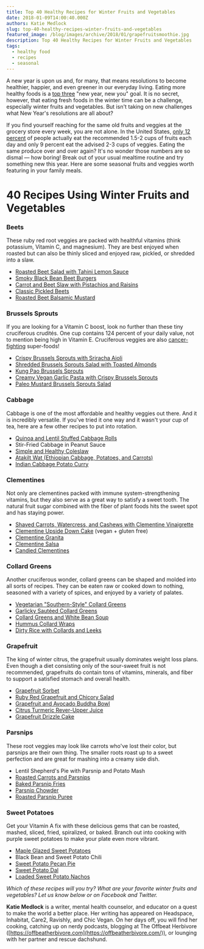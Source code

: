 ```yaml
---
title: Top 40 Healthy Recipes for Winter Fruits and Vegetables
date: 2018-01-09T14:00:40.000Z
authors: Katie Medlock
slug: top-40-healthy-recipes-winter-fruits-and-vegetables
featured_image: /blog/images/archive/2018/01/grapefruitsmoothie.jpg
description: Top 40 Healthy Recipes for Winter Fruits and Vegetables
tags:
  - healthy food
  - recipes
  - seasonal
---
```

A new year is upon us and, for many, that means resolutions to become healthier, happier, and even greener in our everyday living. Eating more healthy foods is a [top three](http://www.telegraph.co.uk/health-fitness/body/common-new-years-resolutions-stick/) "new year, new you" goal. It is no secret, however, that eating fresh foods in the winter time can be a challenge, especially winter fruits and vegetables. But isn't taking on new challenges what New Year's resolutions are all about?

If you find yourself reaching for the same old fruits and veggies at the grocery store every week, you are not alone. In the United States, [only 12 percent](https://www.today.com/series/one-small-thing/americans-don-t-eat-enough-fruits-vegetables-cdc-finds-t118925) of people actually eat the recommended 1.5-2 cups of fruits each day and only 9 percent eat the advised 2-3 cups of veggies. Eating the same produce over and over again? It's no wonder those numbers are so dismal — how boring! Break out of your usual mealtime routine and try something new this year. Here are some seasonal fruits and veggies worth featuring in your family meals.

# 40 Recipes Using Winter Fruits and Vegetables

### Beets

These ruby red root veggies are packed with healthful vitamins (think potassium, Vitamin C, and magnesium). They are best enjoyed when roasted but can also be thinly sliced and enjoyed raw, pickled, or shredded into a slaw.

* [Roasted Beet Salad with Tahini Lemon Sauce](https://heatherchristo.com/2017/03/21/roasted-beet-salad-with-tahini-lemon-sauce-vegan/)
* [Smoky Black Bean Beet Burgers](https://minimalistbaker.com/smoky-black-bean-beet-burgers/)
* [Carrot and Beet Slaw with Pistachios and Raisins](https://www.bonappetit.com/recipe/carrot-and-beet-slaw-with-pistachios-and-raisins)
* [Classic Pickled Beets](https://www.tasteofhome.com/recipes/pickled-beets)
* [Roasted Beet Balsamic Mustard](https://adventuresincooking.com/roasted-beet-balsamic-mustard-honey/)

### Brussels Sprouts

If you are looking for a Vitamin C boost, look no further than these tiny cruciferous crudités. One cup contains 124 percent of your daily value, not to mention being high in Vitamin E. Cruciferous veggies are also [cancer-fighting](https://www.webmd.com/food-recipes/features/super-veggies-cruciferous-vegetables#1) super-foods!

* [Crispy Brussels Sprouts with Sriracha Aioli](https://minimalistbaker.com/crispy-garlic-brussels-sprouts-with-sriracha-aioli/)
* [Shredded Brussels Sprouts Salad with Toasted Almonds](https://www.delishknowledge.com/shredded-brussels-sprouts-salad-with-toasted-almonds/)
* [Kung Pao Brussels Sprouts](https://cookieandkate.com/2015/kung-pao-brussels-sprouts-recipe/)
* [Creamy Vegan Garlic Pasta with Crispy Brussels Sprouts](https://www.thissavoryvegan.com/creamy-vegan-garlic-pasta-with-crispy-brussels-sprouts/)
* [Paleo Mustard Brussels Sprouts Salad](https://www.cottercrunch.com/creamy-mustard-brussels-sprouts-salad-vegan/)

### Cabbage

Cabbage is one of the most affordable and healthy veggies out there. And it is incredibly versatile. If you've tried it one way and it wasn't your cup of tea, here are a few other recipes to put into rotation.

* [Quinoa and Lentil Stuffed Cabbage Rolls](https://www.connoisseurusveg.com/quinoa-lentil-stuffed-vegan-cabbage-rolls/)
* Stir-Fried Cabbage in Peanut Sauce
* [Simple and Healthy Coleslaw](https://cookieandkate.com/2016/simple-healthy-coleslaw-recipe/)
* [Atakilt Wat (Ethiopian Cabbage, Potatoes, and Carrots)](https://www.veganricha.com/2014/07/atakilt-wat-ethiopian-cabbage-potato.html)
* [Indian Cabbage Potato Curry](http://www.thewholesomefork.com/2017/08/18/indian-cabbage-potato-curry-vegan/)

### Clementines

Not only are clementines packed with immune system-strengthening vitamins, but they also serve as a great way to satisfy a sweet tooth. The natural fruit sugar combined with the fiber of plant foods hits the sweet spot and has staying power.

* [Shaved Carrots, Watercress, and Cashews with Clementine Vinaigrette](https://www.marthastewart.com/1050223/shaved-carrots-watercress-and-cashews-orange-vinaigrette)
* [Clementine Upside Down Cake](http://dabblingchef.com/2016/03/11/oh-my-darling-this-clementine-upside-down-cake-is-vegan-gluten-free/) (vegan + gluten free)
* [Clementine Granita](https://www.marthastewart.com/865387/clementine-granita)
* [Clementine Salsa](https://www.vegetariantimes.com/recipes/clementine-salsa)
* [Candied Clementines](https://cooking.nytimes.com/recipes/1016260-candied-clementines)

### Collard Greens

Another cruciferous wonder, collard greens can be shaped and molded into all sorts of recipes. They can be eaten raw or cooked down to nothing, seasoned with a variety of spices, and enjoyed by a variety of palates.

* [Vegetarian "Southern-Style" Collard Greens](http://www.foodnetwork.com/recipes/vegetarian-southern-style-collard-greens-recipe-1938261)
* [Garlicky Sautéed Collard Greens](https://www.vegetariantimes.com/recipes/garlicky-collard-greens)
* [Collard Greens and White Bean Soup](http://blog.fatfreevegan.com/2007/03/collard-greens-and-white-bean-soup.html)
* [Hummus Collard Wraps](https://www.eatingbirdfood.com/hummus-collard-wraps/)
* [Dirty Rice with Collards and Leeks](https://www.lettyskitchen.com/dirty-rice-collards-leeks-vegan-gluten-free/)

### Grapefruit

The king of winter citrus, the grapefruit usually dominates weight loss plans. Even though a diet consisting only of the sour-sweet fruit is not recommended, grapefruits do contain tons of vitamins, minerals, and fiber to support a satisfied stomach and overall health.

* [Grapefruit Sorbet](https://thevietvegan.com/grapefruit-sorbet/)
* [Ruby Red Grapefruit and Chicory Salad](http://www.delish.com/cooking/recipe-ideas/recipes/a33933/ruby-red-grapefruit-chicory-salad-recipe-clv1112/?click=recipe%5Fsr)
* [Grapefruit and Avocado Buddha Bowl](http://theskinnyfork.com/blog/grapefruit-buddha-bowl)
* [Citrus Turmeric Rever-Upper Juice](http://www.kaleandcaramel.com/citrus-turmeric-rever-upper)
* [Grapefruit Drizzle Cake](http://myvibrantkitchen.com/vegan-grapefruit-drizzle-cake/)

### Parsnips

These root veggies may look like carrots who've lost their color, but parsnips are their own thing. The smaller roots roast up to a sweet perfection and are great for mashing into a creamy side dish.

* Lentil Shepherd's Pie with Parsnip and Potato Mash
* [Roasted Carrots and Parsnips](https://www.vegetariantimes.com/recipes/roasted-carrots-and-parsnips)
* [Baked Parsnip Fries](https://www.loveandlemons.com/baked-parsnip-fries/)
* [Parsnip Chowder](http://www.vegkitchen.com/recipes/parsnip-chowder/)
* [Roasted Parsnip Puree](https://healthyblenderrecipes.com/recipes/roasted%5Fparsnip%5Fmash%5Fwith%5Fcaramelized%5Fonions%5Fand%5Fherbs)

### Sweet Potatoes

Get your Vitamin A fix with these delicious gems that can be roasted, mashed, sliced, fried, spiralized, or baked. Branch out into cooking with purple sweet potatoes to make your plate even more vibrant.

* [Maple Glazed Sweet Potatoes](https://detoxinista.com/maple-glazed-sweet-potatoes-vegan/)
* Black Bean and Sweet Potato Chili
* [Sweet Potato Pecan Pie](http://makingthymeforhealth.com/vegan-sweet-potato-pecan-pie/)
* [Sweet Potato Dal](https://www.tastingtable.com/cook/recipes/vegan-sweet-potato-dal-recipe)
* [Loaded Sweet Potato Nachos](https://www.emilieeats.com/loaded-vegan-sweet-potato-nachos/)

*Which of these recipes will you try? What are your favorite winter fruits and vegetables? Let us know below or on Facebook and Twitter.*

**Katie Medlock** is a writer, mental health counselor, and educator on a quest to make the world a better place. Her writing has appeared on Headspace, Inhabitat, Care2, Ravishly, and Chic Vegan. On her days off, you will find her cooking, catching up on nerdy podcasts, blogging at The Offbeat Herbivore ([https://offbeatherbivore.com](https://offbeatherbivore.com/)), or lounging with her partner and rescue dachshund.

